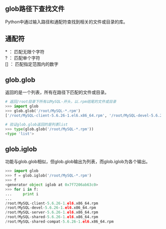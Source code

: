 ## glob路径下查找文件

Python中通过输入路径和通配符查找到相关的文件或目录的库。

通配符
-----
\* ： 匹配无限个字符  
? ： 匹配单个字符  
[] ： 匹配指定范围内的数字  


glob.glob
---------
返回的是一个列表，所有在路径下匹配的文件或目录。  

```python
# 返回/root目录下所有以MySQL-开头，以.rpm结尾的文件或目录
>>> import glob
>>> glob.glob('/root/MySQL-*.rpm')
['/root/MySQL-client-5.6.26-1.el6.x86_64.rpm', '/root/MySQL-devel-5.6.26-1.el6.x86_64.rpm', '/root/MySQL-server-5.6.26-1.el6.x86_64.rpm', '/root/MySQL-shared-5.6.26-1.el6.x86_64.rpm', '/root/MySQL-shared-compat-5.6.26-1.el6.x86_64.rpm']

# 验证glob.glob返回的是列表list
>>> type(glob.glob('/root/MySQL-*.rpm'))
<type 'list'>
```


glob.iglob
----------
功能与glob.glob相似，但glob.glob输出为列表，而glob.iglob为各个输出。  

```python
>>> import glob
>>> f = glob.iglob('/root/MySQL-*.rpm')
>>> f
<generator object iglob at 0x7f7206ab63c0>
>>> for i in f:
...     print i
... 
/root/MySQL-client-5.6.26-1.el6.x86_64.rpm
/root/MySQL-devel-5.6.26-1.el6.x86_64.rpm
/root/MySQL-server-5.6.26-1.el6.x86_64.rpm
/root/MySQL-shared-5.6.26-1.el6.x86_64.rpm
/root/MySQL-shared-compat-5.6.26-1.el6.x86_64.rpm
```

